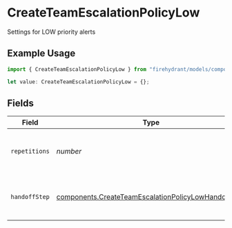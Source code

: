 # CreateTeamEscalationPolicyLow

Settings for LOW priority alerts

## Example Usage

```typescript
import { CreateTeamEscalationPolicyLow } from "firehydrant/models/components";

let value: CreateTeamEscalationPolicyLow = {};
```

## Fields

| Field                                                                                                                      | Type                                                                                                                       | Required                                                                                                                   | Description                                                                                                                |
| -------------------------------------------------------------------------------------------------------------------------- | -------------------------------------------------------------------------------------------------------------------------- | -------------------------------------------------------------------------------------------------------------------------- | -------------------------------------------------------------------------------------------------------------------------- |
| `repetitions`                                                                                                              | *number*                                                                                                                   | :heavy_minus_sign:                                                                                                         | Number of repetitions for LOW priority alerts                                                                              |
| `handoffStep`                                                                                                              | [components.CreateTeamEscalationPolicyLowHandoffStep](../../models/components/createteamescalationpolicylowhandoffstep.md) | :heavy_minus_sign:                                                                                                         | Handoff step for LOW priority alerts                                                                                       |